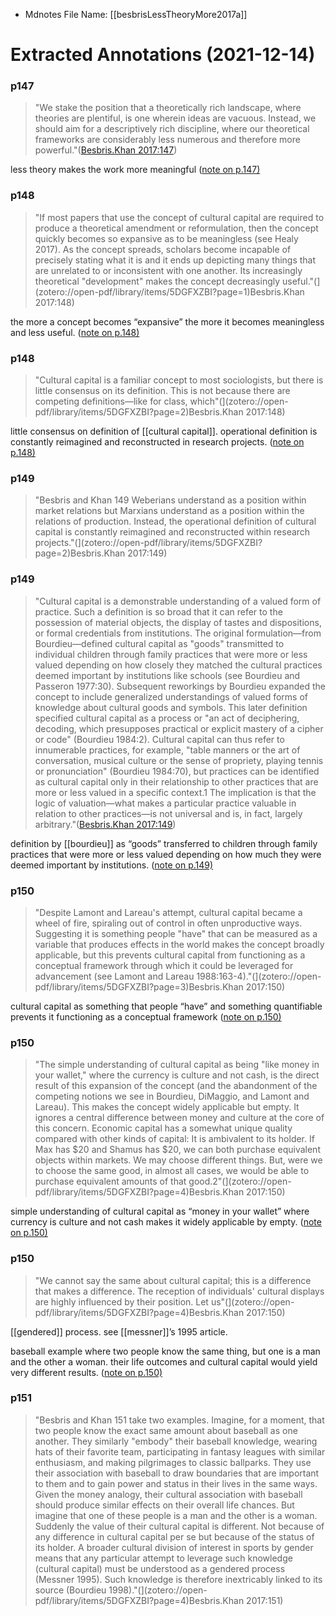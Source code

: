 * Mdnotes File Name: [[besbrisLessTheoryMore2017a]]

# Extracted Annotations (2021-12-14)

### p147

> "We stake the position that a theoretically rich landscape, where theories are plentiful, is one wherein ideas are vacuous. Instead, we should aim for a descriptively rich discipline, where our theoretical frameworks are considerably less numerous and therefore more powerful."([Besbris.Khan 2017:147](zotero://open-pdf/library/items/5DGFXZBI?page=1))

 less theory makes the work more meaningful ([note on p.147) ](zotero://open-pdf/library/items/5DGFXZBI?page=1)

### p148

> "If most papers that use the concept of cultural capital are required to produce a theoretical amendment or reformulation, then the concept quickly becomes so expansive as to be meaningless (see Healy 2017). As the concept spreads, scholars become incapable of precisely stating what it is and it ends up depicting many things that are unrelated to or inconsistent with one another. Its increasingly theoretical "development" makes the concept decreasingly useful."(](zotero://open-pdf/library/items/5DGFXZBI?page=1)Besbris.Khan 2017:148)

 the more a concept becomes “expansive” the more it becomes meaningless and less useful. ([note on p.148) ](zotero://open-pdf/library/items/5DGFXZBI?page=2)

### p148

> "Cultural capital is a familiar concept to most sociologists, but there is little consensus on its definition. This is not because there are competing definitions—like for class, which"(](zotero://open-pdf/library/items/5DGFXZBI?page=2)Besbris.Khan 2017:148)

 little consensus on definition of [[cultural capital]]. operational definition is constantly reimagined and reconstructed in research projects.  ([note on p.148) ](zotero://open-pdf/library/items/5DGFXZBI?page=2)

### p149

> "Besbris and Khan 149 Weberians understand as a position within market relations but Marxians understand as a position within the relations of production. Instead, the operational definition of cultural capital is constantly reimagined and reconstructed within research projects."(](zotero://open-pdf/library/items/5DGFXZBI?page=2)Besbris.Khan 2017:149)

### p149

> "Cultural capital is a demonstrable understanding of a valued form of practice. Such a definition is so broad that it can refer to the possession of material objects, the display of tastes and dispositions, or formal credentials from institutions. The original formulation—from Bourdieu—defined cultural capital as "goods" transmitted to individual children through family practices that were more or less valued depending on how closely they matched the cultural practices deemed important by institutions like schools (see Bourdieu and Passeron 1977:30). Subsequent reworkings by Bourdieu expanded the concept to include generalized understandings of valued forms of knowledge about cultural goods and symbols. This later definition specified cultural capital as a process or "an act of deciphering, decoding, which presupposes practical or explicit mastery of a cipher or code" (Bourdieu 1984:2). Cultural capital can thus refer to innumerable practices, for example, "table manners or the art of conversation, musical culture or the sense of propriety, playing tennis or pronunciation" (Bourdieu 1984:70), but practices can be identified as cultural capital only in their relationship to other practices that are more or less valued in a specific context.1 The implication is that the logic of valuation—what makes a particular practice valuable in relation to other practices—is not universal and is, in fact, largely arbitrary."([Besbris.Khan 2017:149](zotero://open-pdf/library/items/5DGFXZBI?page=3))

 definition by [[bourdieu]] as “goods” transferred to children through family practices that were more or less valued depending on how much they were deemed important by institutions.  ([note on p.149) ](zotero://open-pdf/library/items/5DGFXZBI?page=3)

### p150

> "Despite Lamont and Lareau's attempt, cultural capital became a wheel of fire, spiraling out of control in often unproductive ways. Suggesting it is something people "have" that can be measured as a variable that produces effects in the world makes the concept broadly applicable, but this prevents cultural capital from functioning as a conceptual framework through which it could be leveraged for advancement (see Lamont and Lareau 1988:163-4)."(](zotero://open-pdf/library/items/5DGFXZBI?page=3)Besbris.Khan 2017:150)

 cultural capital as something that people “have” and something quantifiable prevents it functioning as a conceptual framework  ([note on p.150) ](zotero://open-pdf/library/items/5DGFXZBI?page=4)

### p150

> "The simple understanding of cultural capital as being "like money in your wallet," where the currency is culture and not cash, is the direct result of this expansion of the concept (and the abandonment of the competing notions we see in Bourdieu, DiMaggio, and Lamont and Lareau). This makes the concept widely applicable but empty. It ignores a central difference between money and culture at the core of this concern. Economic capital has a somewhat unique quality compared with other kinds of capital: It is ambivalent to its holder. If Max has $20 and Shamus has $20, we can both purchase equivalent objects within markets. We may choose different things. But, were we to choose the same good, in almost all cases, we would be able to purchase equivalent amounts of that good.2"(](zotero://open-pdf/library/items/5DGFXZBI?page=4)Besbris.Khan 2017:150)

 simple understanding of cultural capital as “money in your wallet” where currency is culture and not cash makes it widely applicable by empty.  ([note on p.150) ](zotero://open-pdf/library/items/5DGFXZBI?page=4)

### p150

> "We cannot say the same about cultural capital; this is a difference that makes a difference. The reception of individuals' cultural displays are highly influenced by their position. Let us"(](zotero://open-pdf/library/items/5DGFXZBI?page=4)Besbris.Khan 2017:150)

 [[gendered]] process. see [[messner]]’s 1995 article. 

baseball example where two people know the same thing, but one is a man and the other a woman. their life outcomes and cultural capital would yield very different results.  ([note on p.150) ](zotero://open-pdf/library/items/5DGFXZBI?page=4)

### p151

> "Besbris and Khan 151 take two examples. Imagine, for a moment, that two people know the exact same amount about baseball as one another. They similarly "embody" their baseball knowledge, wearing hats of their favorite team, participating in fantasy leagues with similar enthusiasm, and making pilgrimages to classic ballparks. They use their association with baseball to draw boundaries that are important to them and to gain power and status in their lives in the same ways. Given the money analogy, their cultural association with baseball should produce similar effects on their overall life chances. But imagine that one of these people is a man and the other is a woman. Suddenly the value of their cultural capital is different. Not because of any difference in cultural capital per se but because of the status of its holder. A broader cultural division of interest in sports by gender means that any particular attempt to leverage such knowledge (cultural capital) must be understood as a gendered process (Messner 1995). Such knowledge is therefore inextricably linked to its source (Bourdieu 1998)."(](zotero://open-pdf/library/items/5DGFXZBI?page=4)Besbris.Khan 2017:151)

